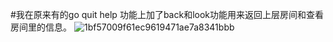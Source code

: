 #我在原来有的go quit help 功能上加了back和look功能用来返回上层房间和查看房间里的信息。
![1bf57009f61ec9619471ae7a8341bbb](https://user-images.githubusercontent.com/105481140/209948635-333c1579-7053-49b4-8ae0-5726f7801b10.png)
